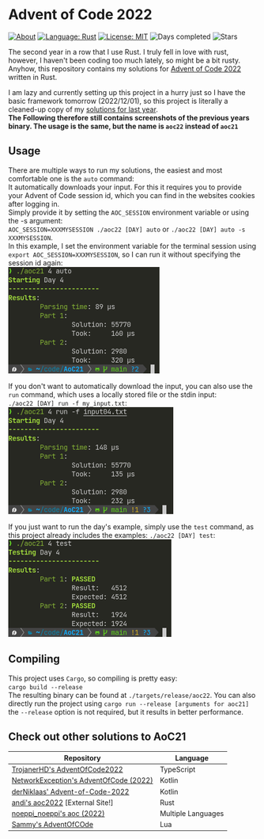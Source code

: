 # Advent of Code 2022

[![About](https://img.shields.io/badge/Advent%20of%20Code-2022-brightgreen?style=flat-square)](https://adventofcode.com/2021/about)
[![Language: Rust](https://img.shields.io/badge/Language-Rust-orange.svg?style=flat-square)](https://en.wikipedia.org/wiki/Rust_(programming_language))
[![License: MIT](https://img.shields.io/badge/License-MIT-blue.svg?style=flat-square)](https://mit-license.org/)
![Days completed](https://img.shields.io/badge/Days%20completed-13-red?style=flat-square)
![Stars](https://img.shields.io/badge/Stars-26-yellow?style=flat-square)

The second year in a row that I use Rust. I truly fell in love with rust, however, I haven't been coding too much lately, so might be a bit rusty.  
Anyhow, this repository contains my solutions for [Advent of Code 2022](https://adventofcode.com/2022/) written in Rust.

I am lazy and currently setting up this project in a hurry just so I have the basic framework tomorrow (2022/12/01), so this project is literally a cleaned-up copy of my [solutions for last year](https://github.com/LeMoonStar/AoC21).  
**The Following therefore still contains screenshots of the previous years binary. The usage is the same, but the name is `aoc22` instead of `aoc21`**

## Usage

There are multiple ways to run my solutions, the easiest and most comfortable one is the `auto` command:  
It automatically downloads your input. For this it requires you to provide your Advent of Code session id, which you can find in the websites cookies after logging in.  
Simply provide it by setting the `AOC_SESSION` environment variable or using the -s argument:  
`AOC_SESSION=XXXMYSESSION ./aoc22 [DAY] auto` or `./aoc22 [DAY] auto -s XXXMYSESSION`.  
In this example, I set the environment variable for the terminal session using `export AOC_SESSION=XXXMYSESSION`, so I can run it without specifying the session id again:  
![auto command in action](./images/auto.png)  

If you don't want to automatically download the input, you can also use the `run` command, which uses a locally stored file or the stdin input:  
`./aoc22 [DAY] run -f my_input.txt`:  
![run command in action](./images/run.png)  

If you just want to run the day's example, simply use the `test` command, as this project already includes the examples:
`./aoc22 [DAY] test`:  
![test command in action](./images/test.png)  

## Compiling

This project uses `Cargo`, so compiling is pretty easy:  
`cargo build --release`  
The resulting binary can be found at `./targets/release/aoc22`. You can also directly run the project using `cargo run --release [arguments for aoc21]`  
the `--release` option is not required, but it results in better performance.

## Check out other solutions to AoC21

| Repository                                                                                           | Language                                |
|------------------------------------------------------------------------------------------------------|-----------------------------------------|
| [TrojanerHD's AdventOfCode2022](https://github.com/TrojanerHD/AdventofCode2022)                      | TypeScript                              |
| [NetworkException's AdventOfCode (2022)](https://github.com/networkException/AdventOfCode/tree/2022) | Kotlin                                  |
| [derNiklaas' Advent-of-Code-2022](https://github.com/derNiklaas/Advent-of-Code-2022)                 | Kotlin                                  |
| [andi's aoc2022](https://git.schmarrn.dev/andi/aoc2022/) [External Site!]                            | Rust                                    |
| [noeppi_noeppi's aoc (2022)](https://github.com/noeppi-noeppi/aoc/tree/master/2022)                  | Multiple Languages                      |
| [Sammy's AdventOfCOde](https://github.com/1Turtle/AdventOfCode)                                      | Lua                                     |
